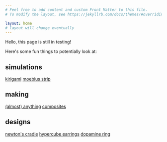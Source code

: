 ```yaml
---
# Feel free to add content and custom Front Matter to this file.
# To modify the layout, see https://jekyllrb.com/docs/themes/#overriding-theme-defaults

layout: home
# layout will change eventually
---
```


Hello, this page is still in testing!

Here's some fun things to potentially look at:

## simulations
[kirigami](https://somadoes.com/simulation/onkirigami/)
[moebius strip](https://somadoes.com/simulation/onmoebiusstrip/)

## making
[(almost) anything](https://somadoes.com/making/almostanything/)
[composites](https://somadoes.com/making/composites/)

## designs 
[newton's cradle](https://somadoes.com/design/ofnewtonscradle/)
[hypercube earrings](https://somadoes.com/design/ofhypercube/)
[dopamine ring](https://somadoes.com/design/ofdopaminering/)